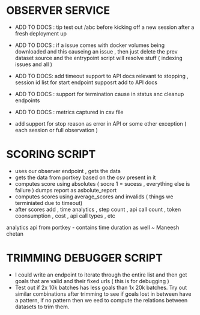 # OBSERVER SERVICE
- ADD TO DOCS : tip test out /abc before kicking off a new session after a fresh deployment up
- ADD TO DOCS : if a issue comes with docker volumes being downloaded and this causeing an issue , then just delete the prev dataset source and the entrypoint script will resolve stuff ( indexing issues and all )
- ADD TO DOCS: add timeout support to API docs relevant to stopping , session id list for start endpoint supposrt add to API docs
- ADD TO DOCS : support for termination cause in status anc cleanup endpoints
- ADD TO DOCS : metrics captured in csv file

- add support for stop reason as error in API or some other exception ( each session or full observation )

# SCORING SCRIPT
- uses our observer endpoint , gets the data
- gets the data from portkey based on the csv present in it
- computes score using absolutes ( socre 1 = sucess , everything else is failure ) dumps report as asbolute_report
- computes scores using average_scores and invalids ( things we terminiated due to timeout)
- after scores add , time analytics , step count , api call count , token coonsumption , cost , api call types , etc

analytics api from portkey - contains time duration as well ~ Maneesh chetan

# TRIMMING DEBUGGER SCRIPT
- I could write an endpoint to iterate through the entire list and then get goals that are valid and their fixed urls ( this is for debugging )
- Test out if 2x 10k batches has less goals than 1x 20k batches. Try out similar combinations after trimming to see if goals lost in between have a pattern, if no pattern then we eed to compute the relations between datasets to trim them.
